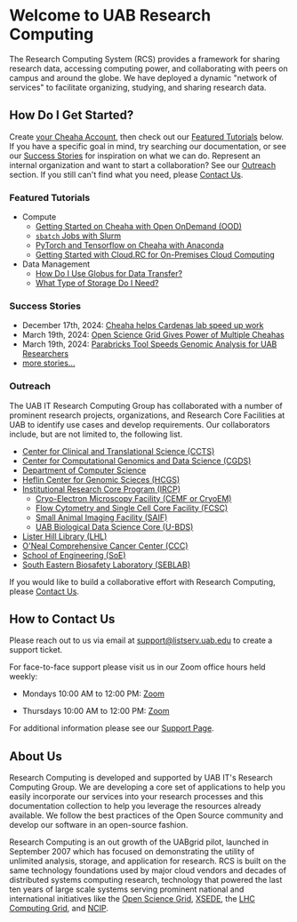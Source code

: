 # Welcome to UAB Research Computing

The Research Computing System (RCS) provides a framework for sharing research data, accessing computing power, and collaborating with peers on campus and around the globe. We have deployed a dynamic "network of services" to facilitate organizing, studying, and sharing research data.

## How Do I Get Started?

Create [your Cheaha Account](./account_management/cheaha_account.md), then check out our [Featured Tutorials](#featured-tutorials) below. If you have a specific goal in mind, try searching our documentation, or see our [Success Stories](#success-stories) for inspiration on what we can do. Represent an internal organization and want to start a collaboration? See our [Outreach](#outreach) section. If you still can't find what you need, please [Contact Us](#how-to-contact-us).

### Featured Tutorials

- Compute
    - [Getting Started on Cheaha with Open OnDemand (OOD)](./cheaha/open_ondemand/index.md)
    - [`sbatch` Jobs with Slurm](./cheaha/slurm/slurm_tutorial.md)
    - [PyTorch and Tensorflow on Cheaha with Anaconda](./cheaha/tutorial/pytorch_tensorflow.md)
    - [Getting Started with Cloud.RC for On-Premises Cloud Computing](./uab_cloud/tutorial/index.md)
- Data Management
    - [How Do I Use Globus for Data Transfer?](./data_management/transfer/tutorial/index.md)
    - [What Type of Storage Do I Need?](./data_management/index.md#what-type-of-storage-do-i-need)

### Success Stories

- December 17th, 2024: [Cheaha helps Cardenas lab speed up work](https://www.uab.edu/it/news/item/cheaha-helps-cardenas-lab-speed-up-work)
- March 19th, 2024: [Open Science Grid Gives Power of Multiple Cheahas](https://www.uab.edu/it/news/item/open-science-grid)
- March 19th, 2024: [Parabricks Tool Speeds Genomic Analysis for UAB Researchers](https://www.uab.edu/it/news/item/parabricks-speeds-genomic-analysis)
- [more stories...](https://www.uab.edu/it/news/research-computing)

### Outreach

The UAB IT Research Computing Group has collaborated with a number of prominent research projects, organizations, and Research Core Facilities at UAB to identify use cases and develop requirements. Our collaborators include, but are not limited to, the following list.

- [Center for Clinical and Translational Science (CCTS)](https://www.uab.edu/ccts/)
- [Center for Computational Genomics and Data Science (CGDS)](https://sites.uab.edu/cgds/)
- [Department of Computer Science](https://www.uab.edu/cas/computerscience/)
- [Heflin Center for Genomic Scieces (HCGS)](https://www.uab.edu/hcgs/)
- [Institutional Research Core Program (IRCP)](https://www.uab.edu/cores/ircp/)
    - [Cryo-Electron Microscopy Facility (CEMF or CryoEM)](https://www.uab.edu/cores/ircp/cryo-em)
    - [Flow Cytometry and Single Cell Core Facility (FCSC)](https://www.uab.edu/cores/ircp/fcsc)
    - [Small Animal Imaging Facility (SAIF)](https://www.uab.edu/cores/ircp/saif)
    - [UAB Biological Data Science Core (U-BDS)](https://www.uab.edu/cores/ircp/bds)
- [Lister Hill Library (LHL)](https://library.uab.edu/locations/lister-hill)
- [O'Neal Comprehensive Cancer Center (CCC)](https://www.onealcanceruab.org/)
- [School of Engineering (SoE)](https://www.uab.edu/engineering/home/)
- [South Eastern Biosafety Laboratory (SEBLAB)](https://www.uab.edu/research/seblab/)

If you would like to build a collaborative effort with Research Computing, please [Contact Us](#how-to-contact-us).

## How to Contact Us

Please reach out to us via email at <support@listserv.uab.edu> to create a support ticket.

For face-to-face support please visit us in our Zoom office hours held weekly:

- Mondays 10:00 AM to 12:00 PM:
[Zoom](https://uab.zoom.us/j/81783104592?pwd=L21OOWNlY2doWXova3MzOGFRcE4zQT09)

- Thursdays 10:00 AM to 12:00 PM:
[Zoom](https://uab.zoom.us/j/81783104592?pwd=L21OOWNlY2doWXova3MzOGFRcE4zQT09)

For additional information please see our [Support Page](./help/support.md).

## About Us

Research Computing is developed and supported by UAB IT's Research Computing Group. We are developing a core set of applications to help you easily incorporate our services into your research processes and this documentation collection to help you leverage the resources already available. We follow the best practices of the Open Source community and develop our software in an open-source fashion.

Research Computing is an out growth of the UABgrid pilot, launched in September 2007 which has focused on demonstrating the utility of unlimited analysis, storage, and application for research. RCS is built on the same technology foundations used by major cloud vendors and decades of distributed systems computing research, technology that powered the last ten years of large scale systems serving prominent national and international initiatives like the [Open Science Grid](https://osg-htc.org/), [XSEDE](https://www.xsede.org/), the [LHC Computing Grid](https://wlcg.web.cern.ch/), and [NCIP](https://datascience.cancer.gov/).
